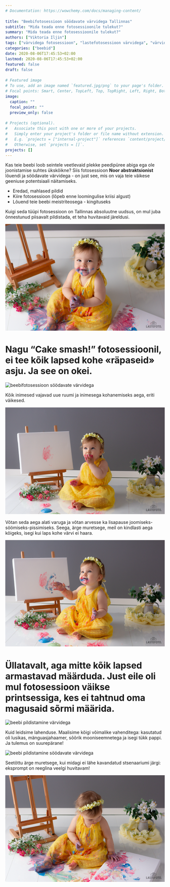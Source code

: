 ```yaml
---
# Documentation: https://wowchemy.com/docs/managing-content/

title: "Beebifotosessioon söödavate värvidega Tallinnas"
subtitle: "Mida teada enne fotosessioonile tulekut?"
summary: "Mida teada enne fotosessioonile tulekut?"
authors: ["Viktoria Iljin"]
tags: ["värvidega fotosessioon", "lastefotosessioon värvidega", "värvidega pildistamine"]
categories: ["beebid"]
date: 2020-08-06T17:45:53+02:00
lastmod: 2020-08-06T17:45:53+02:00
featured: false
draft: false

# Featured image
# To use, add an image named `featured.jpg/png` to your page's folder.
# Focal points: Smart, Center, TopLeft, Top, TopRight, Left, Right, BottomLeft, Bottom, BottomRight.
image:
  caption: ""
  focal_point: ""
  preview_only: false

# Projects (optional).
#   Associate this post with one or more of your projects.
#   Simply enter your project's folder or file name without extension.
#   E.g. `projects = ["internal-project"]` references `content/project/deep-learning/index.md`.
#   Otherwise, set `projects = []`.
projects: []
---
```

Kas teie beebi loob seintele veetlevaid plekke peedipüree abiga ega ole joonistamise suhtes ükskõikne?
Siis fotosessioon **Noor abstraktsionist** lõuendi ja söödavate värvidega - on just see, mis on vaja teie väikese geeniuse potentsiaali näitamiseks.

* Eredad, mahlased pildid
* Kiire fotosessioon (lõpeb enne loomingulise kriisi algust)
* Lõuend teie beebi meistriteosega - kingituseks

Kuigi seda tüüpi fotosessioon on Tallinnas absoluutne uudsus, on mul juba õnnestunud piisavalt pildistada, et teha huvitavaid järeldusi.

![beebi fotosessioon värvidega](./beebifotosessioon-söödavate-värvidega-tallinnas-1.jpg)

# Nagu “Cake smash!” fotosessioonil, ei tee kõik lapsed kohe «räpaseid» asju. Ja see on okei.

![beebifotosessioon söödavate värvidega](./beebifotosessioon-söödavate-värvidega-tallinnas-2.jpg)

Kõik inimesed vajavad uue ruumi ja inimesega kohanemiseks aega, eriti väikesed.

![beebifotosessioon värvidega](./beebifotosessioon-söödavate-värvidega-tallinnas-3.jpg)

Võtan seda aega alati varuga ja võtan arvesse ka lisapause joomiseks-söömiseks-pissimiseks. Seega, ärge muretsege, meil on kindlasti aega kõigeks, isegi kui laps kohe värvi ei haara.

![beebi pildistamine värvidega](./beebifotosessioon-söödavate-värvidega-tallinnas-4.jpg)

# Üllatavalt, aga mitte kõik lapsed armastavad määrduda. Just eile oli mul fotosessioon väikse printsessiga, kes ei tahtnud oma magusaid sõrmi määrida.

![beebi pildistamine värvidega](./beebifotosessioon-söödavate-värvidega-tallinnas-5.jpg)

Kuid leidsime lahenduse. Maalisime kõigi võimalike vahenditega: kasutatud oli lusikas, mänguasjahaamer, sõõrik mooniseemnetega ja isegi tükk pappi. Ja tulemus on suurepärane!

![beebi pildistamine söödavate värvidega](./beebifotosessioon-söödavate-värvidega-tallinnas-6.jpg)

Seetõttu ärge muretsege, kui midagi ei lähe kavandatud stsenaariumi järgi: eksprompt on reeglina veelgi huvitavam!

![beebifotosessioon söödavate värvidega](./beebifotosessioon-söödavate-värvidega-tallinnas-7.jpg)



